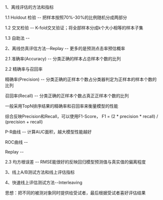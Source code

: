 <!--
 * @Description: 
 * @Version: 2.0
 * @Autor: lxp
 * @Date: 2021-07-17 13:40:33
 * @LastEditors: lxp
 * @LastEditTime: 2021-07-17 14:09:46
-->
1、离线评估的方法和指标

1.1 Holdout 检验 -- 把样本按照70%-30%的比例随机分成两部分

1.2 交叉检验 -- K-fold交叉验证；将全部样本分成k个大小相等的样本子集

1.3 自助法 -- 

2、离线仿真评估方法--Replay -- 更多的是预测点击率预估概率

2.1 准确率(Accuracy) -- 分类正确的样本占总样本个数的比列

2.2 精确率与召回率

精确率(Precision) -- 分类正确的正样本个数占分类器判定为正样本的样本个数的比列

召回率(Recall) -- 分类正确的正样本个数占真正正样本个数的比列

一般采用TopN排序结果的精确率和召回率来衡量模型的性能

综合反映Precision和Recall，可以使用F1-Score， F1 = (2 * precision * recall) / (precision + recall)

P-R曲线 -- 计算AUC面积，越大模型性能越好

ROC曲线 -- 

Replay -- 

2.3 均方根误差 -- RMSE能很好的反映回归模型预测值与真实值的偏离程度

3、线上A/B测试方法和线上评估指标

4、快速线上评估测试方法--Interleaving

思想：把不同的被测对象同时提供给受试者，最后根据受试者喜好评估结果